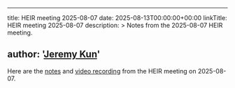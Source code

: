 ______________________________________________________________________

title: HEIR meeting 2025-08-07 date: 2025-08-13T00:00:00+00:00 linkTitle: HEIR
meeting 2025-08-07 description: > Notes from the 2025-08-07 HEIR meeting.

## author: '[Jeremy Kun](https://jeremykun.com)'

Here are the
[notes](https://docs.google.com/document/d/1v3P8LhabG75UCM3xhNcp9yTes3P7DpOqsVDFKVCSdwg/edit?usp=sharing)
and [video recording](https://youtu.be/t7T9dWtjM8Q) from the HEIR meeting on
2025-08-07.
